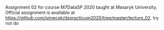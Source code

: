 Assignment 02 for course M7DataSP 2020 taught at Masaryk University. Official assignment is available at https://github.com/simecek/dspracticum2020/tree/master/lecture_02. try not do
